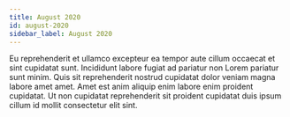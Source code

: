 ```yaml
---
title: August 2020
id: august-2020
sidebar_label: August 2020
---
```


Eu reprehenderit et ullamco excepteur ea tempor aute cillum occaecat et sint cupidatat sunt. Incididunt labore fugiat ad pariatur non Lorem pariatur sunt minim. Quis sit reprehenderit nostrud cupidatat dolor veniam magna labore amet amet. Amet est anim aliquip enim labore enim proident cupidatat. Ut non cupidatat reprehenderit sit proident cupidatat duis ipsum cillum id mollit consectetur elit sint.


